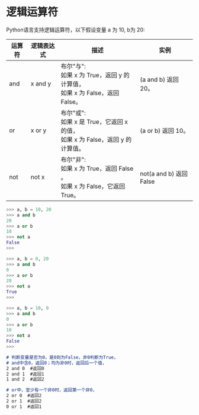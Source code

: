 

# 逻辑运算符
Python语言支持逻辑运算符，以下假设变量 a 为 10, b为 20:

| 运算符 | 逻辑表达式 | 描述                                                                                | 实例                    |
| ------ | ---------- | ----------------------------------------------------------------------------------- | ----------------------- |
| and    | x and y    | 布尔"与": <br>如果 x 为 True，返回 y 的计算值，<br>如果 x 为 False，返回 False。    | (a and b) 返回 20。     |
| or     | x or y     | 布尔"或": <br>如果 x 是 True，它返回 x 的值，<br>如果 x 为 False，返回 y 的计算值。 | (a or b) 返回 10。      |
| not    | not x      | 布尔"非": <br>如果 x 为 True，返回 False 。<br>如果 x 为 False，它返回 True。       | not(a and b) 返回 False |

```py
>>> a, b = 10, 20
>>> a and b
20
>>> a or b
10
>>> not a
False
>>>
```
```py
>>> a, b = 0, 20
>>> a and b
0
>>> a or b
20
>>> not a
True
>>>
```
```py
>>> a, b = 10, 0
>>> a and b
0
>>> a or b
10
>>> not a
False
>>>
```

```md
# 判断变量是否为0，是0则为False，非0判断为True，
# and中含0，返回0；均为非0时，返回后一个值，
2 and 0  #返回0
2 and 1  #返回1 
1 and 2  #返回2

# or中，至少有一个非0时，返回第一个非0，
2 or 0  #返回2
2 or 1  #返回2
0 or 1  #返回1
```
